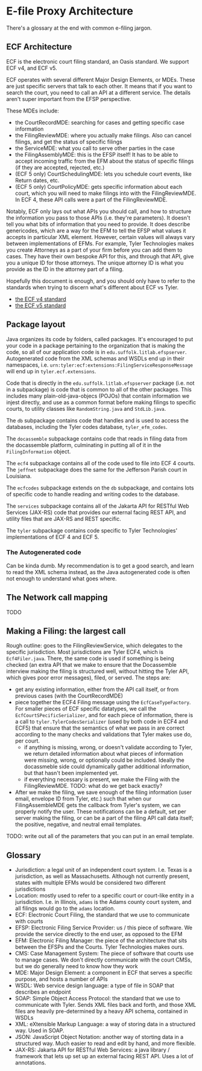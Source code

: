 # E-file Proxy Architecture

There's a glossary at the end with common e-filing jargon.

## ECF Architecture

ECF is the electronic court filing standard, an Oasis standard. We support ECF v4, and ECF v5.

ECF operates with several different Major Design Elements, or MDEs. These are just specific servers that talk to each other. It means that if you
want to search the court, you need to call an API at a different service. The details aren't super important from the EFSP perspective.

These MDEs include:

* the CourtRecordMDE: searching for cases and getting specific case information
* the FilingReviewMDE: where you actually make filings. Also can cancel filings, and get the status of specific filings
* the ServiceMDE: what you call to serve other parties in the case
* the FilingAssemblyMDE: this is the EFSP itself! It has to be able to accept incoming traffic from the EFM about the status of specific filings (if they are accepted, rejected, etc.)
* (ECF 5 only) CourtSchedulingMDE: lets you schedule court events, like Return dates, etc.
* (ECF 5 only) CourtPolicyMDE: gets specific information about each court, which you will need to make filings into with the FilingReviewMDE. In ECF 4, these API calls were a part of the FilingReviewMDE.

Notably, ECF only lays out what APIs you should call, and how to structure the information you pass to those APIs (i.e. they're parameters). It doesn't tell you what bits of information that you
need to provide. It does describe genericodes, which are a way for the EFM to tell the EFSP what values it accepts in particular XML element. However, certain values will always vary between implementations of EFMs. For example, Tyler Technologies makes you create Attorneys as a part of your firm before you can add them to cases. They have their own bespoke API for this, and through that API, give you a unique ID for those attorneys. The unique attorney ID is what you provide as the ID in the attorney part of a filing.

Hopefully this document is enough, and you should only have to refer to the standards when trying to discern what's different about ECF vs Tyler.

* [the ECF v4 standard](https://docs.oasis-open.org/legalxml-courtfiling/specs/ecf/v4.01/ecf-v4.01-spec/ecf-v4.01-spec.html)
* [the ECF v5 standard](https://docs.oasis-open.org/legalxml-courtfiling/ecf/v5.0/ecf-v5.0.html)

## Package layout

Java organizes its code by folders, called packages. It's encouraged to put your code in a package pertaining to the organization that is making the code, so all of our application code is in `edu.suffolk.litlab.efspserver`. Autogenerated code from the XML schemas and WSDLs end up in their namespaces, i.e. `urn:tyler:ecf:extensions:FilingServiceResponseMessage` will end up in `tyler.ecf.extensions`.

Code that is directly in the `edu.suffolk.litlab.efspserver` package (i.e. not in a subpackage) is code that is common to all of the other packages. This includes many plain-old-java-objecs (POJOs) that contain information we injest directly, and use as a common format before making filings to specific courts, to utility classes like `RandomString.java` and `StdLib.java`.

The `db` subpackage contains code that handles and is used to access the databases, including the Tyler codes database, `tyler_efm_codes`.

The `docassemble` subpackage contains code that reads in filing data from the docassemble platform, culminating in putting all of it in the `FilingInformation` object.

The `ecf4` subpackage contains all of the code used to file into ECF 4 courts. The `jeffnet` subpackage does the same for the Jefferson Parish court in Louisiana.

The `ecfcodes` subpackage extends on the `db` subpackage, and contains lots of specific code to handle reading and writing codes to the database.

The `services` subpackage contains all of the Jakarta API for RESTful Web Services (JAX-RS) code that provides our external facing REST API, and utility files that are JAX-RS and REST specific.

The `tyler` subpackage contains code specific to Tyler Technologies' implementations of ECF 4 and ECF 5.

### The Autogenerated code

Can be kinda dumb. My recommendation is to get a good search, and learn to read the XML schema instead, as the Java autogenerated code is often not enough to understand what goes where.

## The Network call mapping

TODO

## Making a Filing: the largest call

Rough outline: goes to the FilingReviewService, which delegates to the specific jurisdiction. Most jurisdictions are Tyler ECF4, which is `Ecf4Filer.java`. There, the same code is used if something is being checked (an extra API that we make to ensure that the Docassemble interview making the filing is structured well, without hitting the Tyler API, which gives poor error messages), filed, or served. The steps are:

* get any existing information, either from the API call itself, or from previous cases (with the CourtRecordMDE)
* piece together the ECF4 Filing message using the `EcfCaseTypeFactory`. For smaller pieces of ECF specific datatypes, we call the `EcfCourtSPecificSerializer`, and for each piece of information, there is a call to `tyler.TylerCodesSerializer` (used by both code in ECF4 and ECF5) that ensure that the semantics of what we pass in are correct according to the many checks and validations that Tyler makes use do, per court.
    * if anything is missing, wrong, or doesn't validate according to Tyler, we return detailed information about what pieces of information were missing, wrong, or optionally could be included. Ideally the docassmeble side could dynamically gather additional information, but that hasn't been implemented yet.
    * if everything necessary is present, we make the Filing with the FilingReviewMDE. TODO: what do we get back exactly?
* After we make the filing, we save enough of the filing information (user email, envelope ID from Tyler, etc.) such that when our FilingAssembleMDE gets the callback from Tyler's system, we can properly notify the user. These notifications can be a default, set per server making the filing, or can be a part of the filing API call data itself; the positive, negative, and neutral email templates.

TODO: write out all of the parameters that you can put in an email template.

## Glossary

* Jurisdiction: a legal unit of an independent court system. I.e. Texas is a jurisdiction, as well as Massachusetts. Although not currently present, states with multiple EFMs would be considered two different jurisdictions
* Location: mostly used to refer to a specific court or court-like entity in a jurisdiction. I.e. in Illinois, `adams` is the Adams county court system, and all filings would go to the `adams` location.
* ECF: Electronic Court Filing, the standard that we use to communicate with courts
* EFSP: Electronic Filing Service Provider: us / this piece of software. We provide the service directly to the end user, as opposed to the EFM
* EFM: Electronic Filing Manager: the piece of the architecture that sits between the EFSPs and the Courts. Tyler Technologies makes ours.
* CMS: Case Management System: The piece of software that courts use to manage cases. We don't directly communicate with the court CMSs, but we do generally need to know how they work
* MDE: Major Design Element: a component in ECF that serves a specific purpose, and hosts a number of APIs
* WSDL: Web service design language: a type of file in SOAP that describes an endpoint
* SOAP: Simple Object Access Protocol: the standard that we use to communicate with Tyler. Sends XML files back and forth, and those XML files are heavily pre-determined by a heavy API schema, contained in WSDLs
* XML: eXtensible Markup Language: a way of storing data in a structured way. Used in SOAP.
* JSON: JavaScript Object Notation: another way of storting data in a structured way. Much easier to read and edit by hand, and more flexible.
* JAX-RS: Jakarta API for RESTful Web Services: a java library / framework that lets up set up an external facing REST API. Uses a lot of annotations.

